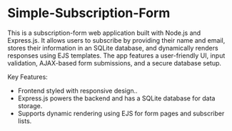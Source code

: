 # Simple-Subscription-Form

This is a subscription-form web application built with Node.js and Express.js. It allows users to subscribe by providing their name and email, stores their information in an SQLite database, and dynamically renders responses using EJS templates. The app features a user-friendly UI, input validation, AJAX-based form submissions, and a secure database setup.

Key Features:

- Frontend styled with responsive design..
- Express.js powers the backend and has a SQLite database for data storage.
- Supports dynamic rendering using EJS for form pages and subscriber lists.
